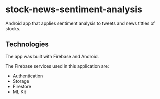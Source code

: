 # stock-news-sentiment-analysis
Android app that applies sentiment analysis to tweets and news tittles of stocks. 

## Technologies 

The app was built with Firebase and Android. 

The Firebase services used in this application are: 

  - Authentication
  - Storage
  - Firestore
  - ML Kit
